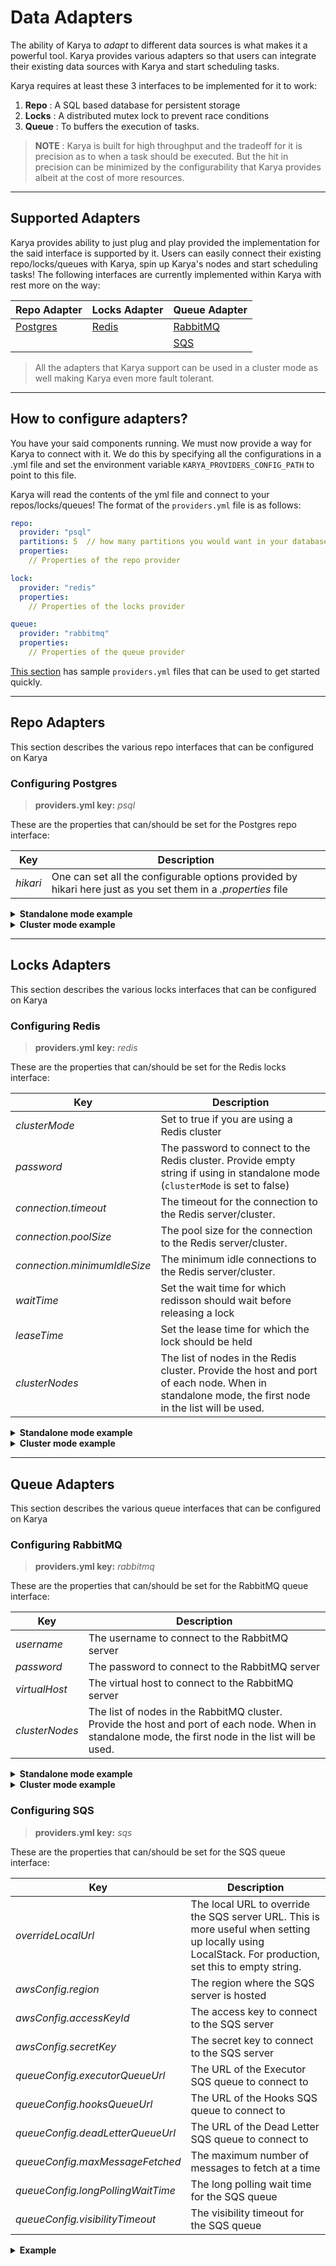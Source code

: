 # Data Adapters

The ability of Karya to _adapt_ to different data sources is what makes it a powerful tool. Karya provides various adapters so that users can integrate their existing data sources with Karya and start scheduling tasks.

Karya requires at least these 3 interfaces to be implemented for it to work:

1. **Repo** : A SQL based database for persistent storage
2. **Locks** : A distributed mutex lock to prevent race conditions
3. **Queue** : To buffers the execution of tasks.

> **NOTE** : Karya is built for high throughput and the tradeoff for it is precision as to when a task should be
> executed. But the hit in precision can be minimized by the configurability that Karya provides albeit at the cost of
> more resources.

---

## Supported Adapters

Karya provides ability to just plug and play provided the implementation for the said interface is supported by it.
Users can easily connect their existing repo/locks/queues with Karya, spin up Karya's nodes and start scheduling tasks!
The following interfaces are currently implemented within Karya with rest more on the way:

| Repo Adapter                            | Locks Adapter              | Queue Adapter                         |
|-----------------------------------------|----------------------------|---------------------------------------|
| [Postgres](https://www.postgresql.org/) | [Redis](https://redis.io/) | [RabbitMQ](https://www.rabbitmq.com/) |
| | | [SQS](https://aws.amazon.com/sqs/)    |

> All the adapters that Karya support can be used in a cluster mode as well making Karya even more fault tolerant.
---

## How to configure adapters?

You have your said components running. We must now provide a way for Karya to connect with it. We do this by specifying
all the configurations in a .yml file and set the environment variable `KARYA_PROVIDERS_CONFIG_PATH` to point to this
file.

Karya will read the contents of the yml file and connect to your repos/locks/queues! The format of the `providers.yml`
file is as follows:

```yml
repo:
  provider: "psql"
  partitions: 5  // how many partitions you would want in your database. Usefull when the throughput is high
  properties:
    // Properties of the repo provider

lock:
  provider: "redis"
  properties:
    // Properties of the locks provider

queue:
  provider: "rabbitmq"
  properties:
    // Properties of the queue provider
```

[This section](../../configs/README.md#providers) has sample `providers.yml` files that can be used to get started quickly.

---

## Repo Adapters

This section describes the various repo interfaces that can be configured on Karya

### Configuring Postgres

> **providers.yml key:** *psql*

These are the properties that can/should be set for the Postgres repo interface:

| Key      | Description                                                                                                   |
|----------|---------------------------------------------------------------------------------------------------------------|
| *hikari* | One can set all the configurable options provided by hikari here just as you set them in a *.properties* file |

<details>
<summary><strong>Standalone mode example</strong></summary>

```yml
repo:
  provider: "psql"
  partitions: 5
  properties:
    hikari:
      dataSourceClassName: "org.postgresql.ds.PGSimpleDataSource"
      dataSource.user: "karya"
      dataSource.password: "karya"
      dataSource.databaseName: "karya"
      dataSource.portNumber: 5432
      dataSource.serverName: "localhost"
      maximumPoolSize: 10
      connectionTimeout: 5000
```

</details>

<details>
<summary><strong>Cluster mode example</strong></summary>

```yml
repo:
  provider: "psql"
  partitions: 5
  properties:
    hikari:
      dataSourceClassName: "org.postgresql.ds.PGSimpleDataSource"
      dataSource.user: "karya"
      dataSource.password: "karya"
      dataSource.databaseName: "karya"
      dataSource.url: "jdbc:postgresql://localhost:5432,localhost:5433/karya?loadBalanceStrategy=bestResponse&targetServerType=any&connectTimeout=1&failoverTimeout=30"
      maximumPoolSize: 10
      connectionTimeout: 5000
```

</details>

---

## Locks Adapters

This section describes the various locks interfaces that can be configured on Karya

### Configuring Redis

> **providers.yml key:** *redis*

These are the properties that can/should be set for the Redis locks interface:

| Key           | Description                                                                                                                    |
|---------------|--------------------------------------------------------------------------------------------------------------------------------|
| *clusterMode* | Set to true if you are using a Redis cluster                                                                                   |
| *password*    | The password to connect to the Redis cluster. Provide empty string if using in standalone mode (`clusterMode` is set to false) |
| *connection.timeout* | The timeout for the connection to the Redis server/cluster.                                                                    |
| *connection.poolSize* | The pool size for the connection to the Redis server/cluster.                                                                  |
| *connection.minimumIdleSize* | The minimum idle connections to the Redis server/cluster.                                                                      |
| *waitTime*    | Set the wait time for which redisson should wait before releasing a lock                                                       |
| *leaseTime*   | Set the lease time for which the lock should be held                                                                           |
| *clusterNodes* | The list of nodes in the Redis cluster. Provide the host and port of each node. When in standalone mode, the first node in the list will be used. |

<details>
<summary><strong>Standalone mode example</strong></summary>

```yml
lock:
  provider: "redis"
  properties:
    clusterMode: false
    password: karya
    waitTime: 1000
    leaseTime: 5000
    connection.timeout: 5000
    connection.poolSize: 5
    connection.minimumIdleSize: 2
    clusterNodes:
      - "redis://localhost:6379"
```

</details>

<details>
<summary><strong>Cluster mode example</strong></summary>

```yml
lock:
  provider: "redis"
  properties:
    clusterMode: true
    password: karya
    waitTime: 1000
    leaseTime: 5000
    connection.timeout: 5000
    connection.poolSize: 5
    connection.minimumIdleSize: 2
    clusterNodes:
      - "redis://localhost:7001"
      - "redis://localhost:7002"
      - "redis://localhost:7003"
```

</details>

---

## Queue Adapters

This section describes the various queue interfaces that can be configured on Karya

### Configuring RabbitMQ

> **providers.yml key:** *rabbitmq*

These are the properties that can/should be set for the RabbitMQ queue interface:

| Key            | Description                                                                 |
|----------------|-----------------------------------------------------------------------------|
| *username*     | The username to connect to the RabbitMQ server                               |
| *password*     | The password to connect to the RabbitMQ server                               |
| *virtualHost*  | The virtual host to connect to the RabbitMQ server                          |
| *clusterNodes* | The list of nodes in the RabbitMQ cluster. Provide the host and port of each node. When in standalone mode, the first node in the list will be used. |

<details>

<summary><strong>Standalone mode example</strong></summary>

```yml
queue:
  provider: "rabbitmq"
  properties:
    username: "karya"
    password: "karya"
    virtualHost: "/"
    clusterNodes:
      - "localhost:5672"
```

</details>

<details>

<summary><strong>Cluster mode example</strong></summary>

```yml
queue:
  provider: "rabbitmq"
  properties:
    username: "karya"
    password: "karya"
    virtualHost: "/"
    clusterNodes:
      - "localhost:5672"
      - "localhost:5673"
```

</details>

### Configuring SQS

> **providers.yml key:** *sqs*

These are the properties that can/should be set for the SQS queue interface:

| Key                     | Description                                                                                                                                           |
|-------------------------|-------------------------------------------------------------------------------------------------------------------------------------------------------|
| *overrideLocalUrl*      | The local URL to override the SQS server URL. This is more useful when setting up locally using LocalStack. For production, set this to empty string. |
| *awsConfig.region*      | The region where the SQS server is hosted                                                                                                             |
| *awsConfig.accessKeyId* | The access key to connect to the SQS server                                                                                                           |
| *awsConfig.secretKey*   | The secret key to connect to the SQS server                                                                                                           |
| *queueConfig.executorQueueUrl*          | The URL of the Executor SQS queue to connect to                                                                                                       |
| *queueConfig.hooksQueueUrl*             | The URL of the Hooks SQS queue to connect to                                                                                                          |
| *queueConfig.deadLetterQueueUrl*        | The URL of the Dead Letter SQS queue to connect to                                                                                                    |
| *queueConfig.maxMessageFetched*         | The maximum number of messages to fetch at a time                                                                                                     |
| *queueConfig.longPollingWaitTime*       | The long polling wait time for the SQS queue                                                                                                          |
| *queueConfig.visibilityTimeout*         | The visibility timeout for the SQS queue                                                                                                              |

<details>

<summary><strong>Example</strong></summary>

```yml
queue:
  provider: "sqs"
  properties:
    overrideLocalUrl: "http://localhost:4566"
    awsConfig:
      region: "us-east-1"
      accessKeyId: " 1234"
      secretAccessKey: "1234"
    queueConfig:
      executorQueueUrl: "http://localhost:4566/000000000000/executor_queue.fifo"
      hooksQueueUrl: "http://localhost:4566/000000000000/hooks_queue.fifo"
      deadLetterQueueUrl: "http://localhost:4566/000000000000/dead_letter_queue.fifo"
      maxMessageFetched: 10
      longPollingWaitTime: 5
      visibilityTimeout: 60
```

</details>


